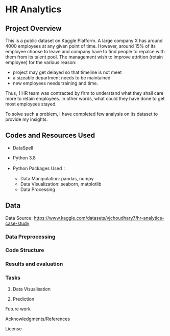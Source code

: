 # HR Analytics

## Project Overview

This is a public dataset on Kaggle Platform. A large company X has around 4000 employees at any given point of time. However, around 15% of its employee choose to leave and company have to find people to repalce with them from its talent pool. The management wish to improve attrition (retain employee) for the various reason:
*  project may get delayed so that timeline is not meet
*  a sizeable department needs to be maintained 
*  new employees needs training and time.

Thus, 1 HR team was contracted by firm to understand what they shall care more to retain employees. In other words, what could they have done to get most employees stayed. 

To solve such a problem, I have completed few analysis on its dataset to provide my insights.



## Codes and Resources Used
* DataSpell
* Python 3.8
* Python Packages Used：

    * Data Manipulation: pandas, numpy
    * Data Visualization: seaborn, matplotlib
    * Data Processing



## Data
Data Source: https://www.kaggle.com/datasets/vjchoudhary7/hr-analytics-case-study


###  Data Preprocessing

### Code Structure

### Results and evaluation

###  Tasks

1. Data Visualisation

2. Prediction

Future work

Acknowledgments/References

License

